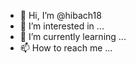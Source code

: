 - 👋 Hi, I’m @hibach18
- 👀 I’m interested in ...
- 🌱 I’m currently learning ...
- 📫 How to reach me ...

<!---
hibach18/hibach18 is a ✨ special ✨ repository because its `README.md` (this file) appears on your GitHub profile.
You can click the Preview link to take a look at your changes.
--->
